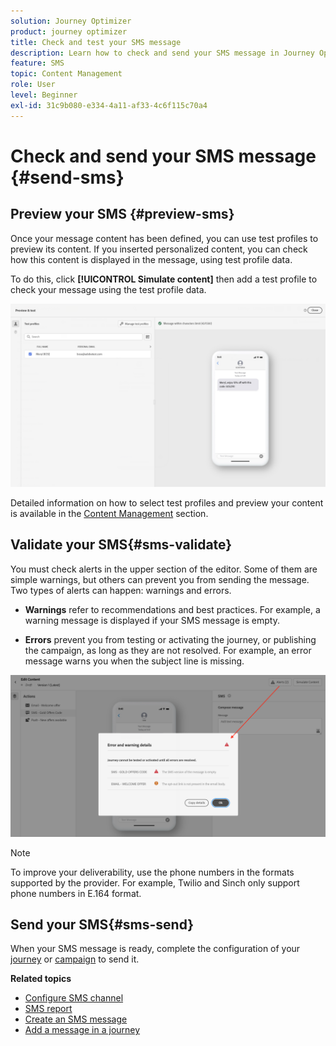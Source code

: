 ```yaml
---
solution: Journey Optimizer
product: journey optimizer
title: Check and test your SMS message
description: Learn how to check and send your SMS message in Journey Optimizer
feature: SMS
topic: Content Management
role: User
level: Beginner
exl-id: 31c9b080-e334-4a11-af33-4c6f115c70a4
---
```

# Check and send your SMS message {#send-sms}

## Preview your SMS {#preview-sms}

Once your message content has been defined, you can use test profiles to preview its content. If you inserted personalized content, you can check how this content is displayed in the message, using test profile data.

To do this, click **[!UICONTROL Simulate content]** then add a test profile to check your message using the test profile data.

![](assets/sms_preview_2.png)

Detailed information on how to select test profiles and preview your content is available in the [Content Management](../content-management/preview-test.md) section.

## Validate your SMS{#sms-validate}

You must check alerts in the upper section of the editor. Some of them are simple warnings, but others can prevent you from sending the message. Two types of alerts can happen: warnings and errors.

* **Warnings** refer to recommendations and best practices. For example, a warning message is displayed if your SMS message is empty.

* **Errors** prevent you from testing or activating the journey, or publishing the campaign, as long as they are not resolved. For example, an error message warns you when the subject line is missing.

![](assets/sms-alert-button.png)

>[!NOTE]
>
> To improve your deliverability, use the phone numbers in the formats supported by the provider. For example, Twilio and Sinch only support phone numbers in E.164 format.

## Send your SMS{#sms-send}

When your SMS message is ready, complete the configuration of your [journey](../building-journeys/journey-gs.md) or [campaign](../campaigns/create-campaign.md) to send it.

**Related topics**

* [Configure SMS channel](sms-configuration.md)
* [SMS report](../reports/journey-global-report.md#sms-global)
* [Create an SMS message](create-sms.md)
* [Add a message in a journey](../building-journeys/journeys-message.md)
